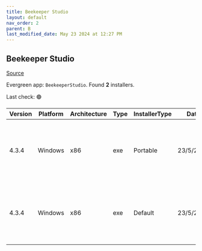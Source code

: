 ```yaml
---
title: Beekeeper Studio
layout: default
nav_order: 2
parent: B
last_modified_date: May 23 2024 at 12:27 PM
---
```


## Beekeeper Studio

[Source](https://www.beekeeperstudio.io/)

Evergreen app: `BeekeeperStudio`. Found **2** installers.

Last check: 🟢

| Version | Platform | Architecture | Type | InstallerType | Date      | Size     | URI                                                                                                                                                                                                                                    |
| ------- | -------- | ------------ | ---- | ------------- | --------- | -------- | -------------------------------------------------------------------------------------------------------------------------------------------------------------------------------------------------------------------------------------- |
| 4.3.4   | Windows  | x86          | exe  | Portable      | 23/5/2024 | 72438272 | [https://github.com/beekeeper-studio/beekeeper-studio/releases/download/v4.3.4/Beekeeper-Studio-4.3.4-portable.exe](https://github.com/beekeeper-studio/beekeeper-studio/releases/download/v4.3.4/Beekeeper-Studio-4.3.4-portable.exe) |
| 4.3.4   | Windows  | x86          | exe  | Default       | 23/5/2024 | 72601248 | [https://github.com/beekeeper-studio/beekeeper-studio/releases/download/v4.3.4/Beekeeper-Studio-Setup-4.3.4.exe](https://github.com/beekeeper-studio/beekeeper-studio/releases/download/v4.3.4/Beekeeper-Studio-Setup-4.3.4.exe)       |
